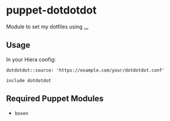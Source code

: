 puppet-dotdotdot
===========

Module to set my dotfiles using [...](https://github.com/ingydotnet/...)

## Usage

In your Hiera config:

```
dotdotdot::source: 'https://example.com/your/dotdotdot.conf'
```

```puppet
include dotdotdot
```

## Required Puppet Modules

* `boxen`

